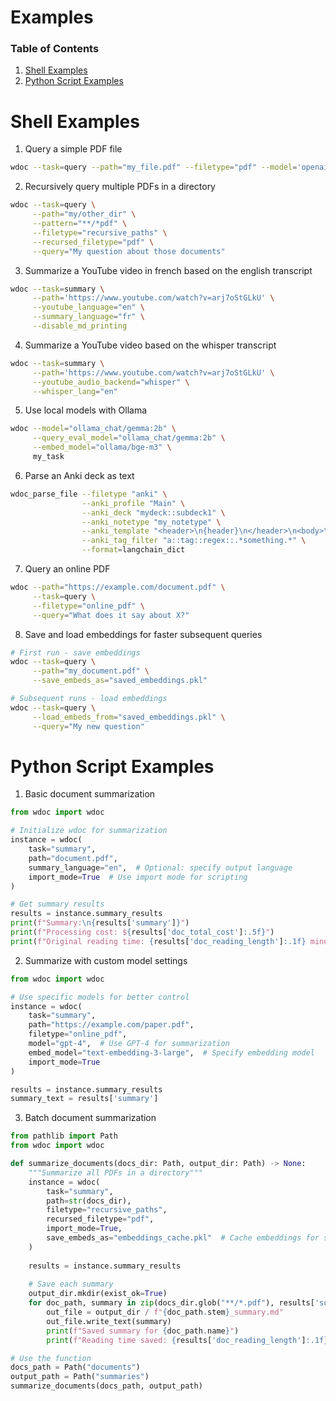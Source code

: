 # Examples

### Table of Contents
1. [Shell Examples](#shell-examples)
2. [Python Script Examples](#python-script-examples)

# Shell Examples

1. Query a simple PDF file
```zsh
wdoc --task=query --path="my_file.pdf" --filetype="pdf" --model='openai/gpt-4o'
```

2. Recursively query multiple PDFs in a directory
```zsh
wdoc --task=query \
     --path="my/other_dir" \
     --pattern="**/*pdf" \
     --filetype="recursive_paths" \
     --recursed_filetype="pdf" \
     --query="My question about those documents"
```

3. Summarize a YouTube video in french based on the english transcript
```zsh
wdoc --task=summary \
     --path='https://www.youtube.com/watch?v=arj7oStGLkU' \
     --youtube_language="en" \
     --summary_language="fr" \
     --disable_md_printing
```

4. Summarize a YouTube video based on the whisper transcript
```zsh
wdoc --task=summary \
     --path='https://www.youtube.com/watch?v=arj7oStGLkU' \
     --youtube_audio_backend="whisper" \
     --whisper_lang="en"
```

5. Use local models with Ollama
```zsh
wdoc --model="ollama_chat/gemma:2b" \
     --query_eval_model="ollama_chat/gemma:2b" \
     --embed_model="ollama/bge-m3" \
     my_task
```

6. Parse an Anki deck as text
```zsh
wdoc_parse_file --filetype "anki" \
                --anki_profile "Main" \
                --anki_deck "mydeck::subdeck1" \
                --anki_notetype "my_notetype" \
                --anki_template "<header>\n{header}\n</header>\n<body>\n{body}\n</body>\n<personal_notes>\n{more}\n</personal_notes>\n<tags>{tags}</tags>\n{image_ocr_alt}" \
                --anki_tag_filter "a::tag::regex::.*something.*" \
                --format=langchain_dict
```

7. Query an online PDF
```zsh
wdoc --path="https://example.com/document.pdf" \
     --task=query \
     --filetype="online_pdf" \
     --query="What does it say about X?"
```

8. Save and load embeddings for faster subsequent queries
```zsh
# First run - save embeddings
wdoc --task=query \
     --path="my_document.pdf" \
     --save_embeds_as="saved_embeddings.pkl"

# Subsequent runs - load embeddings
wdoc --task=query \
     --load_embeds_from="saved_embeddings.pkl" \
     --query="My new question"
```

# Python Script Examples

1. Basic document summarization
```python
from wdoc import wdoc

# Initialize wdoc for summarization
instance = wdoc(
    task="summary",
    path="document.pdf",
    summary_language="en",  # Optional: specify output language
    import_mode=True  # Use import mode for scripting
)

# Get summary results
results = instance.summary_results
print(f"Summary:\n{results['summary']}")
print(f"Processing cost: ${results['doc_total_cost']:.5f}")
print(f"Original reading time: {results['doc_reading_length']:.1f} minutes")
```

2. Summarize with custom model settings
```python
from wdoc import wdoc

# Use specific models for better control
instance = wdoc(
    task="summary",
    path="https://example.com/paper.pdf",
    filetype="online_pdf",
    model="gpt-4",  # Use GPT-4 for summarization
    embed_model="text-embedding-3-large",  # Specify embedding model
    import_mode=True
)

results = instance.summary_results
summary_text = results['summary']
```

3. Batch document summarization
```python
from pathlib import Path
from wdoc import wdoc

def summarize_documents(docs_dir: Path, output_dir: Path) -> None:
    """Summarize all PDFs in a directory"""
    instance = wdoc(
        task="summary",
        path=str(docs_dir),
        filetype="recursive_paths",
        recursed_filetype="pdf",
        import_mode=True,
        save_embeds_as="embeddings_cache.pkl"  # Cache embeddings for speed
    )
    
    results = instance.summary_results
    
    # Save each summary
    output_dir.mkdir(exist_ok=True)
    for doc_path, summary in zip(docs_dir.glob("**/*.pdf"), results['summaries']):
        out_file = output_dir / f"{doc_path.stem}_summary.md"
        out_file.write_text(summary)
        print(f"Saved summary for {doc_path.name}")
        print(f"Reading time saved: {results['doc_reading_length']:.1f} minutes")

# Use the function
docs_path = Path("documents")
output_path = Path("summaries")
summarize_documents(docs_path, output_path)
```

